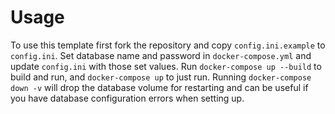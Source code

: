 # Usage

To use this template first fork the repository and copy `config.ini.example` to `config.ini`. Set database name and password in `docker-compose.yml` and update `config.ini` with those set values. Run `docker-compose up --build` to build and run, and `docker-compose up` to just run. Running `docker-compose down -v` will drop the database volume for restarting and can be useful if you have database configuration errors when setting up.
